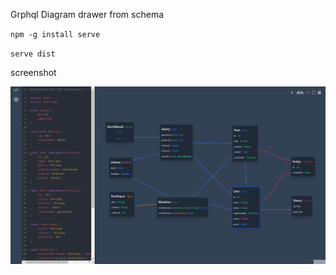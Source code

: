 Grphql Diagram drawer from schema

`npm -g install serve`

`serve dist`

screenshot

![screenshot](images/Screenshot.png)